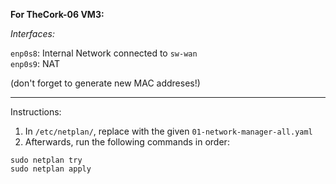 **For TheCork-06 VM3:**

*Interfaces:*

`enp0s8`: Internal Network connected to ```sw-wan``` \
`enp0s9`: NAT

(don't forget to generate new MAC addreses!)
<hr/>

Instructions:
1) In `/etc/netplan/`, replace with the given `01-network-manager-all.yaml`
2) Afterwards, run the following commands in order:


```
sudo netplan try
sudo netplan apply
```
